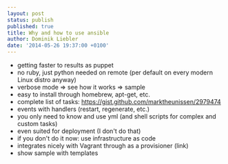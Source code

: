 ```yaml
---
layout: post
status: publish
published: true
title: Why and how to use ansible
author: Dominik Liebler
date: '2014-05-26 19:37:00 +0100'
---
```


- getting faster to results as puppet
- no ruby, just python needed on remote (per default on every modern Linux distro anyway)
- verbose mode => see how it works => sample
- easy to install through homebrew, apt-get, etc.
- complete list of tasks: https://gist.github.com/marktheunissen/2979474
- events with handlers (restart, regenerate, etc.)
- you only need to know and use yml (and shell scripts for complex and custom tasks)
- even suited for deployment (I don't do that)
- if you don't do it now: use infrastructure as code
- integrates nicely with Vagrant through as a provisioner (link)
- show sample with templates
